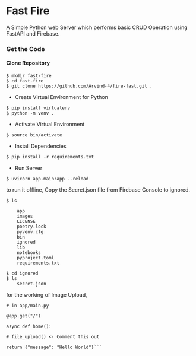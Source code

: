 # Fast Fire 

A Simple Python web Server which performs basic CRUD Operation using FastAPI and Firebase.  

### Get the Code

#### Clone Repository 

```
$ mkdir fast-fire
$ cd fast-fire
$ git clone https://github.com/Arvind-4/fire-fast.git .
```
- Create Virtual Environment for Python

```
$ pip install virtualenv
$ python -m venv .
```

- Activate Virtual Environment

```
$ source bin/activate
```

- Install Dependencies

```
$ pip install -r requirements.txt
```



- Run Server 
```
$ uvicorn app.main:app --reload
```
to run it offline, Copy the Secret.json file from Firebase Console to ignored.

```
$ ls

	app
	images
	LICENSE
	poetry.lock     
	pyvenv.cfg
	bin  
	ignored  
	lib     
	notebooks  
	pyproject.toml  
	requirements.txt
```
```
$ cd ignored
$ ls
	secret.json
```

for the working of Image Upload,

```
# in app/main.py

@app.get("/")

async def home():

# file_upload() <- Comment this out

return {"message": "Hello World"}```
